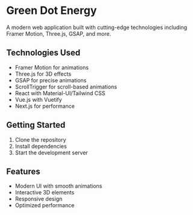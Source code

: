 # Green Dot Energy

A modern web application built with cutting-edge technologies including Framer Motion, Three.js, GSAP, and more.

## Technologies Used

- Framer Motion for animations
- Three.js for 3D effects
- GSAP for precise animations
- ScrollTrigger for scroll-based animations
- React with Material-UI/Tailwind CSS
- Vue.js with Vuetify
- Next.js for performance

## Getting Started

1. Clone the repository
2. Install dependencies
3. Start the development server

## Features

- Modern UI with smooth animations
- Interactive 3D elements
- Responsive design
- Optimized performance
